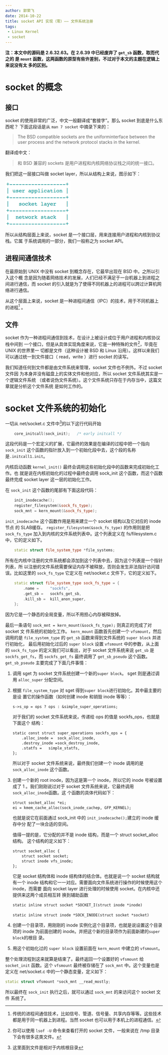 ```yaml
---
author: 郭荣飞
date: 2014-10-22
title: socket API 实现（零）—— 文件系统注册
tags:
 - Linux Kernel
 - socket
---
```



**注：本文中的源码是 2.6.32.63。在 2.6.39 中已经废弃了 `get_sb` 函数，取而代之的
是 `mount` 函数，这两函数的原型有些许差别，不过对于本文的主题在逻辑上来说没有太
多的区别。**

socket 的概念
=============


接口
----


socket 的使用非常的广泛，中文一般翻译成“套接字”。那么 socket 到底是什么东西呢？
下面这段话是从 `man 7 socket` 中摘录下来的：

> The BSD compatible sockets are the uniforminterface between the user process
> and the network protocol stacks in the kernel.

翻译成中文：

> 和 BSD 兼容的 sockets 是用户进程和内核网络协议栈之间的统一接口。


<!--more-->


我们把这一层接口叫做 socket layer，所以从结构上来说，图示如下：

![socket layer][socklayer]

  [socklayer]: /img/posts/socketlayer.png

所以从结构层面上来说，socket 是一个接口层，用来连接用户进程和内核到协议栈。它属
于系统调用的一部分，我们一般称之为 socket API。

进程间通信技术
--------------


在最原始到 UNIX 中没有 socket 到概念存在，它最早出现在 BSD 中。之所以引入这个概
念是因为随着网络技术的发展，人们已经不满足于一台机器上到进程之间进行通信，而
socket 的引入就是为了使得不同机器上的进程可以跨过计算机网络进行通信。

从这个层面上来说，socket 是一种进程间通信（IPC）的技术，用于不同机器上的进程[^1]
。

文件
----

socket 作为一种进程间通信到技术，在设计上被设计成位于用户进程和内核协议栈中间到
一个接口，但是从具体实现角度来说，它是一种特殊的文件[^2]，毕竟在 UNIX 的世界里一
切都是文件（这种设计被 BSD 和 Linux 沿用）。这样以来我们可以通过统一到文件接口（
read，write ）进行 socket 的读写。

我们知道任何到文件都是由文件系统来管理，socket 文件也不例外。不过 socket 文件因
为本身并没有磁盘上的实体文件和他对应，所以 socket 文件系统其实是一个逻辑文件系统
（或者说伪文件系统）。这个文件系统只存在于内存当中，这篇文章就是分析这个文件系统
是如何工作的。


socket 文件系统的初始化
=======================

一切从 net/socket.c 文件中[^3]的以下这行代码开始

```cpp
    core_initcall(sock_init);	/* early initcall */
```

这段代码是一个宏定义的扩展，它最终的效果是在编译的过程中把一个指向 `sock_init`
这个函数的指针放入到一个初始化段中去，这个段的名称是`.initcall1.init`。

内核启动函数 `kernel_init()` 最终会调用这些初始化段中的函数来完成初始化工作。也
就是说在内核初始化的过程中最终会调用 sock_init 这个函数，而这个函数最终完成
socket layer 这一层的初始化工作。

在 `sock_init` 这个函数的尾部有下面这段代码：

```cpp
    init_inodecache();
    register_filesystem(&sock_fs_type);
    sock_mnt = kern_mount(&sock_fs_type);
```

`init_inodecache` 这个函数作用是用来建立一个 socket 结构以及它对应的 inode 节点
的 SLAB缓存。 `register_filesystem(&sock_fs_type)` 的作用则是把 `sock_fs_type`
加入到内核的文件系统列表中。这个列表定义在 fs/filesystem.c 中，它的定义如下。

```cpp
    static struct file_system_type *file_systems;
```

所有在内核中注册的文件系统都会添加到这个列表中去，因为这个列表是一个指针列表，所
以注册的文件系统需要保证内存不被释放，否则会发生非法指针访问错误。比如这里的
`sock_fs_type` 它定义在 net/socket.c 文件下，它的定义如下。

```cpp
    static struct file_system_type sock_fs_type = {
        .name =		"sockfs",
        .get_sb =	sockfs_get_sb,
        .kill_sb =	kill_anon_super,
    };
```

因为它是一个静态的全局变量，所以不用担心内存被释放掉。

最后一条语句 `sock_mnt = kern_mount(&sock_fs_type);` 则真正的完成了对 socket 文
件系统的初始化工作。 `kern_mount` 函数首先创建一个 `vfsmount`，然后调用的是
`file_system_type` 的 `get_sb` 函数来得到文件系统的 `super block` 并进行初始化，
最后用初始化过后的 `super block` 设置 `vfsmount` 中的参数，从上面的
`sock_fs_type` 的定义我们可以看出，对于 socket 文件系统来说 `get_sb` 是
`sockfs_get_fs`，而 `sockfs_get_fs` 最终调用了 `get_sb_pseudo` 这个函数。
`get_sb_pseudo` 主要完成了下面几件事情：

1. 调用 sget 为 socket 文件系统创建一个新的`super block`。 sget 则是通过调用
   `alloc_super` 分配空间。

2. 根据 `file_system_type` 对 sget 得到`super block`进行初始化。其中最主要的是设
   置它的操作函数（如何创建 inode 和销毁 inode 等等）：

    ```
    s->s_op = ops ? ops : &simple_super_operations;
    ```

    对于我们的 socket 文件系统来说，传递给 ops 的值是 sockfs_ops，也就是下面这个
    结构：

    ```
    static const struct super_operations sockfs_ops = {
        .alloc_inode =	sock_alloc_inode,
        .destroy_inode =sock_destroy_inode,
        .statfs =	simple_statfs,
    };
    ```

    所以对于 socket 文件系统来说，最终我们创建一个 inode 调用的是
    `sock_alloc_inode` 这个函数。

3. 创建一个新的 root inode，因为这是第一个 inode，所以它的 inode 号被设置成了 1
   。我们刚刚说过对于 socket 文件系统来说，它最终调用`sock_alloc_inode`函数。这
   个函数的具体代码如下：

    ```
    struct socket_alloc *ei;
    ei = kmem_cache_alloc(sock_inode_cachep, GFP_KERNEL);
    ```

   也就是说它在前面通过 sock_init 中的 `init_inodecache();`建立的 inode 缓存中分
   配了一块合适的空间。

   值得一提的是，它分配的并不是 inode 结构，而是一个 struct socket_alloc 结构。
   这个结构的定义如下：

    ```
    struct socket_alloc {
        struct socket socket;
        struct inode vfs_inode;
    };
    ```

   它是 socket 结构体和 inode 结构体的结合体。也就是说一个 socket 结构就有一个
   inode 结构和它一一对应。需要面向文件系统进行操作的时候使用这个 inode，而需要
   面向 socket layer 进行处理的时候使用 socket。在内核中还提供来这两个成员相互转
   换到辅助函数

    ```
    static inline struct socket *SOCKET_I(struct inode *inode)

    static inline struct inode *SOCK_INODE(struct socket *socket)
    ```

4. 创建一个目录项，用刚刚的 inode 实例化这个目录项，也就是说设置这个目录项的
   inode 为前面创建的 inode。并把这个新的目录项作为前面新建的`super block`的根目
   录。

5. 用这个初始化过的 `super block` 设置前面在 `kern_mount` 中建立的 `vfsmount`。

整个处理流程到这来就算是结束了。最终返回一个设置好的 `vfsmount` 给 `socket_init`
函数。这个 `vfsmount` 最终被存储在了 `sock_mnt` 中。这个变量也是定义在
net/socket.c 中的一个静态变量，定义如下：

```cpp
static struct vfsmount *sock_mnt __read_mostly;
```

所以最终在 `sock_init` 执行之后，就可以通过 `sock_mnt` 的来访问这个 socket 文件
系统了。


[^1]: 传统的进程间通信技术，比如信号、管道、信号量、共享内存等等。这些技术都是用于同一机器上到进程。当然 socket 也可以用于本机上的进程通信。

[^2]: 你可以使用 `lsof -U` 命令来查看打开的 socket 文件，一般来说在 /tmp 目录下会有很多这类文件。

[^3]: 这里面到文件是相对于内核根目录

